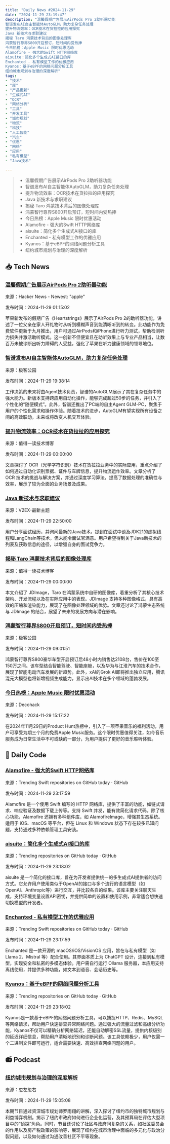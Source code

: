 ```yaml
---
title: "Daily News #2024-11-29"
date: "2024-11-29 23:19:47"
description: "温馨假期广告展示AirPods Pro 2助听器功能
智谱发布AI自主智能体AutoGLM，助力复杂任务处理
提升物流效率：OCR技术在货拉拉的应用探究
Java 新技术与求职建议
揭秘 Taro 鸿蒙技术背后的图像处理库
鸿蒙智行尊界S800开启预订，短时间内受热捧
今日热榜：Apple Music 限时优惠活动
Alamofire - 强大的Swift HTTP网络库
aisuite：简化多个生成式AI接口的库
Enchanted - 私有模型工作的优雅应用
Kyanos：基于eBPF的网络问题分析工具
纽约城市规划与治理的深度解析"
tags: 
- "技术"
- "库"
- "产品更新"
- "生成式AI"
- "OCR"
- "网络分析"
- "工具"
- "开发工具"
- "城市规划"
- "物流"
- "科技"
- "人工智能"
- "汽车"
- "优惠"
- "网络"
- "应用"
- "私有模型"
- "Java技术"

---
```


> - 温馨假期广告展示AirPods Pro 2助听器功能
> - 智谱发布AI自主智能体AutoGLM，助力复杂任务处理
> - 提升物流效率：OCR技术在货拉拉的应用探究
> - Java 新技术与求职建议
> - 揭秘 Taro 鸿蒙技术背后的图像处理库
> - 鸿蒙智行尊界S800开启预订，短时间内受热捧
> - 今日热榜：Apple Music 限时优惠活动
> - Alamofire - 强大的Swift HTTP网络库
> - aisuite：简化多个生成式AI接口的库
> - Enchanted - 私有模型工作的优雅应用
> - Kyanos：基于eBPF的网络问题分析工具
> - 纽约城市规划与治理的深度解析

## 📥 Tech News

### [温馨假期广告展示AirPods Pro 2助听器功能](https://9to5mac.com/2024/11/28/heartwarming-apple-holiday-video-showcases-airpods-pro-2-hearing-aid-feature/)

来源：Hacker News - Newest: "apple"

发布时间：2024-11-29 01:15:02

苹果新发布的假期广告《Heartstrings》展示了AirPods Pro 2的助听器功能，讲述了一位父亲在家人开礼物时从听到模糊声音到能清晰听到的转变。此功能作为免费软件更新于九月推出，用户可通过AirPods和iPhone进行听力测试，帮助检测听力损失并激活助听模式。这一创新不但便宜且在助听效果上与专业产品相当，让数百万未被诊断出听力障碍的人受益，强化了苹果在听力健康领域的领导地位。

### [智谱发布AI自主智能体AutoGLM，助力复杂任务处理](http://www.geekpark.net/news/343705)

来源：极客公园

发布时间：2024-11-29 19:38:14

工作决策的未来将由Agent技术负责，智谱的AutoGLM展示了其在复杂任务中的强大能力。新版本支持跨应用自动化操作，能够完成超过50步的任务，并引入了个性化的“随便模式”。此外，智谱还推出了PC端的自主Agent GLM-PC，聚焦于用户的个性化需求和操作体验。随着技术的进步，AutoGLM有望实现所有设备之间的高效联动，未来或将改变人机交互体验。

### [提升物流效率：OCR技术在货拉拉的应用探究](https://mp.weixin.qq.com/s/GV9mVGHTjI1szUF5NmADaw)

来源：值得一读技术博客

发布时间：2024-11-29 00:00:00

文章探讨了 OCR（光学字符识别）技术在货拉拉业务中的实际应用，重点介绍了如何通过自动化识别票据、证件与车牌信息，提升物流运作效率。文章分析了 OCR 技术的挑战与解决方案，并通过深度学习算法，提高了数据处理的准确性与效率，展示了较为全面的业务场景及成果。

### [Java 新技术与求职建议](https://www.v2ex.com/t/1093840)

来源：V2EX-最新主题

发布时间：2024-11-29 22:50:00

用户分享面试经历，并询问最新的Java技术。提到在面试中谈及JDK21的虚拟线程和LangChain等技术，但未能令面试官满意。用户希望得到关于Java新技术的列表及获取信息的途径，以增强自身的面试竞争力。

### [揭秘 Taro 鸿蒙技术背后的图像处理库](https://mp.weixin.qq.com/s/Cd61375iO0CPfwFMqRXrvQ)

来源：值得一读技术博客

发布时间：2024-11-29 00:00:00

本文介绍了 JDImage，Taro 在鸿蒙系统中自研的图像库，着重分析了其核心技术架构、开发流程以及在实际应用中的表现。JDImage 支持多种图像格式，具有高效的压缩和渲染能力，展现了在图像处理领域的优势。文章还讨论了鸿蒙生态系统与 JDImage 的结合，展望了未来的发展方向与潜在影响。

### [鸿蒙智行尊界S800开启预订，短时间内受热捧](http://www.geekpark.net/news/343655)

来源：极客公园

发布时间：2024-11-29 09:01:51

鸿蒙智行尊界S800豪华车型开启预订后48小时内销售达2108台，售价在100至150万之间。该车型结合智能驾驶、智能座舱，以及华为与江淮汽车的技术合作，展现了智能电动汽车发展的新趋势。此外，xAI的Grok AI即将推出独立应用，腾讯混元大模型也将新增视频生成能力，显示出AI技术在多个领域的蓬勃发展。

### [今日热榜：Apple Music 限时优惠活动](https://decohack.com/producthunt-daily-2024-11-29/)

来源：Decohack

发布时间：2024-11-29 15:17:22

在2024年11月29日的Product Hunt热榜中，引入了一项苹果音乐的福利活动，用户可享受为期三个月的免费Apple Music服务。这个限时优惠值得关注，如今音乐服务成为日常生活中不可或缺的一部分，为用户提供了更好的音乐聆听体验。

## 💾 Daily Code

### [Alamofire - 强大的Swift HTTP网络库](https://github.com/Alamofire/Alamofire)

来源：Trending Swift repositories on GitHub today · GitHub

发布时间：2024-11-29 23:17:59

Alamofire 是一个使用 Swift 编写的 HTTP 网络库，提供了丰富的功能，如链式请求、响应验证及数据下载上传等。支持 Swift 并发，能有效简化请求代码。除了核心功能，Alamofire 还拥有多种组件库，如 AlamofireImage，增强其生态系统。适用于 iOS、macOS 等平台，但在 Linux 和 Windows 状态下存在较多已知问题，支持通过多种依赖管理工具安装。

### [aisuite：简化多个生成式AI接口的库](https://github.com/andrewyng/aisuite)

来源：Trending repositories on GitHub today · GitHub

发布时间：2024-11-29 23:18:02

aisuite 是一个简化的接口库，旨在为开发者提供统一的多生成式AI提供者的访问方式。它允许用户使用类似于OpenAI的接口与多个流行的语言模型（如OpenAI、Anthropic等）进行交互，并比较各自的结果。该库主要关注聊天生成，支持环境变量设置API密钥，并提供简单的设置和使用示例，非常适合想快速切换模型的开发者。

### [Enchanted - 私有模型工作的优雅应用](https://github.com/AugustDev/enchanted)

来源：Trending Swift repositories on GitHub today · GitHub

发布时间：2024-11-29 23:17:59

Enchanted 是一款开源的 macOS/iOS/VisionOS 应用，旨在与私有模型（如 Llama 2、Mistral 等）配合使用。其界面本质上为 ChatGPT 设计，连接到私有模型，实现安全和私密的多模态体验。用户需自行运行 Ollama 服务器，本应用支持离线使用，并提供多种功能，如文本到语音、会话历史等。

### [Kyanos：基于eBPF的网络问题分析工具](https://github.com/hengyoush/kyanos)

来源：Trending repositories on GitHub today · GitHub

发布时间：2024-11-29 23:18:02

Kyanos是一款基于eBPF的网络问题分析工具，可以捕捉HTTP、Redis、MySQL等网络请求，帮助用户快速排查异常网络问题。通过强大的流量过滤和高级分析功能，Kyanos不仅可以精确分析网络延迟，还能自动解密SSL流量，提供内核级别的延迟详细信息，帮助用户清晰地识别和诊断问题。该工具依赖极少，用户仅需一个二进制文件即可运行，适合需要快速、高效排查网络问题的用户。

## 📻 Podcast

### [纽约城市规划与治理的深度解析](https://www.xiaoyuzhoufm.com/episode/6749603ac3b2a2f3345810c0)

来源：忽左忽右

发布时间：2024-11-29 15:05:08

本期节目通过资深城市规划师罗雨翔的讲解，深入探讨了纽约市的独特城市规划与利益博弈机制。揭示了纽约市政府如何进行企业化运营，及其预算局在评估大型项目中的“侦探”角色。同时，节目还讨论了社区与政府间复杂的关系，如社区委员会的作用以及房产税政策的影响等，展现了纽约在城市治理中面临的多元化与政治分裂问题，以及如何通过沟通改善社区不平等现象。
